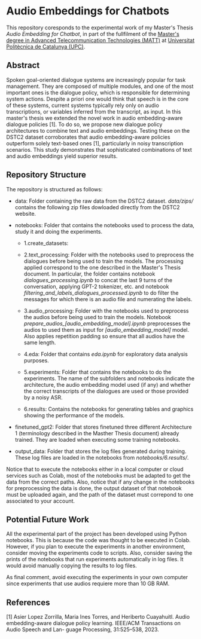 # Audio Embeddings for Chatbots

This repository coresponds to the experimental work of my Master's Thesis *Audio Embedding for Chatbot*, in part of the fullfilment of the [Master's degree in Advanced Telecommunication Technologies (MATT)](https://telecos.upc.edu/ca/estudis/masters/masters-degree-in-advanced-telecommunication-technologies-matt) at [Universitat Politècnica de Catalunya (UPC)](https://www.upc.edu/).

## Abstract

Spoken goal-oriented dialogue systems are increasingly popular for task management. They are composed of multiple modules, and one of the most important ones is the dialogue policy, which is responsible for determining system actions. Despite a priori one would think that speech is in the core of these systems, current systems typically rely only on audio transcriptions, or variables inferred from the transcript, as input.  In this master's thesis we extended the novel work in audio embedding-aware dialogue policies [1]. To do so, we propose new dialogue policy architectures to combine text and audio embeddings. Testing these on the DSTC2 dataset corroborates that audio embedding-aware policies outperform solely text-based ones [1], particularly in noisy transcription scenarios. This study demonstrates that sophisticated combinations of text and audio embeddings yield superior results.

## Repository Structure

The repository is structured as follows:

- data: Folder containing the raw data from the DSTC2 dataset. *data/zips/* contains the following zip files dowloaded directly from the DSTC2 website.

- notebooks: Folder that contains the notebooks used to process the data, study it and doing the experiments.

    - 1.create_datasets: 

    - 2.text_processing: Folder with the notebooks used to preprocess the dialogues before being used to train the models. The processing applied correspond to the one described in the Master's Thesis document. In particular, the folder contains notebook *dialogues_processing.ipynb* to concat the last 9 turns of the conversation, applying GPT-2 tokenizer, etc. and notebook *filtering_and_labels_dialogues_processed.ipynb* to do filter the messages for which there is an audio file and numerating the labels.

    - 3.audio_processing: Folder with the notebooks used to preprocess the audios before being used to train the models. Notebook *prepare_audios_[audio_embedding_model].ipynb* preprocesses the audios to used them as input for *[audio_embedding_model]* model. Also applies repetition padding so ensure that all audios have the same length.

    - 4.eda: Folder that contains *eda.ipynb* for exploratory data analysis purposes.

    - 5.experiments: Folder that contains the notebooks to do the experiments. The name of the subfolders and notebooks indicate the architecture, the audio embedding model used (if any) and whether the correct transcripts of the dialogues are used or those provided by a noisy ASR.

    - 6.results: Contains the notebooks for generating tables and graphics showing the performance of the models.

- finetuned_gpt2: Folder that stores finetuned three different Architecture 1 (terminology described in the Masther Thesis document) already trained. They are loaded when executing some training notebooks.

- output_data: Folder that stores the log files generated during training. These log files are loaded in the notebooks from *notebooks/6.results/*.

Notice that to execute the notebooks either in a local computer or cloud services such as Colab, most of the notebooks must be adapted to get the data from the correct paths. Also, notice that if any change in the notebooks for preprocessing the data is done, the output dataset of that notebook must be uploaded again, and the path of the dataset must correpond to one associated to your account.

## Potential Future Work

All the experimental part of the project has been developed using Python notebooks. This is because the code was thought to be executed in Colab. However, if you plan to execute the experiments in another environment, consider moving the experiments code to scripts. Also, consider saving the prints of the notebooks that run experiments automatically in log files. It would avoid manually copying the results to log files.

As final comment, avoid executing the experiments in your own computer since experiments that use audios requiere more than 10 GB RAM.

## References

[1] Asier Lopez Zorrilla, Maria Ines Torres, and Heriberto Cuayahuitl. Audio embedding-aware dialogue policy learning. IEEE/ACM Transactions on Audio Speech and Lan- guage Processing, 31:525–538, 2023.
